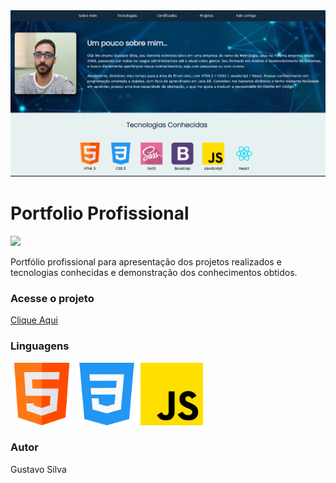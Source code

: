 <img alt="Imagem do projeto" src="./images/banner_portfolio.png"/>

<h1>Portfolio Profissional</h1>

<img src="https://img.shields.io/badge/STATUS%20-Em%20contru%C3%A7%C3%A3o-yellow"/>

<p>Portfólio profissional para apresentação dos projetos realizados e tecnologias conhecidas e demonstração dos conhecimentos obtidos.</p>

<h3>Acesse o projeto</h3><a href="https://gustavocrs.github.io/portfolio/">Clique Aqui</a> 

<div><p><h3>Linguagens</h3></p>
<img alt="Icone HTML" src="./images/html.png" style="width:100px;height:100px"/> 
<img alt="Icone CSS" src="./images/css.png" style="width:100px;height:100px"/> 
<img alt="Icone Javascript" src="./images/js.png" style="width:100px;height:100px"/>
</div>

<p><h3>Autor</h3> Gustavo Silva</p>
